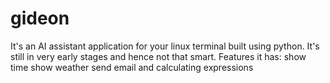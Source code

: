 # gideon
It's an AI assistant application for your linux terminal built using python. It's still in very early stages and hence not that smart.
Features it has:
show time 
show weather
send email
and calculating expressions
